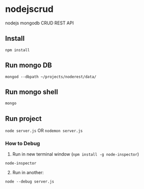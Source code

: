 # nodejscrud
nodejs mongodb CRUD REST API


## Install
```shell
npm install
```

## Run mongo DB
```shell
mongod --dbpath ~/projects/noderest/data/
```


## Run mongo shell
```shell
mongo
```


## Run project
`node server.js`
OR
`nodemon server.js`


### How to Debug
1. Run in new terminal window (`npm install -g node-inspector`)
```shell
node-inspector
```

2. Run in another:
```shell
node --debug server.js
```
